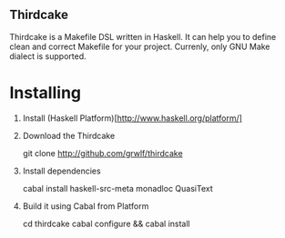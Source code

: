 Thirdcake
---------

Thirdcake is a Makefile DSL written in Haskell. It can help you to define clean
and correct Makefile for your project. Currenly, only GNU Make dialect is
supported.


Installing
==========

  1. Install (Haskell Platform)[http://www.haskell.org/platform/]

  2. Download the Thirdcake

       git clone http://github.com/grwlf/thirdcake

  3. Install dependencies
    
       cabal install haskell-src-meta monadloc QuasiText

  3. Build it using Cabal from Platform

       cd thirdcake
       cabal configure && cabal install


